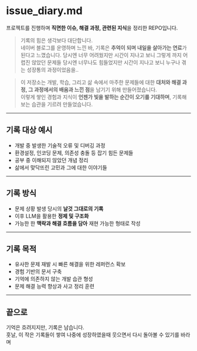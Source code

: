 # issue_diary.md

프로젝트를 진행하며 **직면한 이슈, 해결 과정, 관련된 지식**을 정리한 REPO입니다.

> 기록의 힘은 생각보다 대단합니다.  
> 네이버 블로그를 운영하며 느낀 바, 기록은 **추억이 되며 내일을 살아가는 연료**가 된다고 느꼈습니다.
> 당시엔 너무 어려웠지만 시간이 지나고 보니 그렇게 까지 어렵진 않았던 문제들
> 당시엔 너무나도 힘들었지만 시간이 지나고 보니 누구나 겪는 성장통의 과정이었음을..

> 이 저장소는 개발, 학습, 그리고 삶 속에서 마주한 문제들에 대한 **대처와 해결 과정, 그 과정에서의 배움과 느낀 점**을 남기기 위해 만들어졌습니다.  
> 이렇게 쌓인 경험과 지식이 **언젠가 빛을 발하는 순간이 오기를 기대하며**, 기록해보는 습관을 기르려 만들었습니다.

---

## 기록 대상 예시

- 개발 중 발생한 기술적 오류 및 디버깅 과정
- 환경설정, 인코딩 문제, 의존성 충돌 등 잡기 힘든 문제들
- 공부 중 이해되지 않았던 개념 정리
- 삶에서 맞닥뜨린 고민과 그에 대한 이야기들

---

## 기록 방식

- 문제 상황 발생 당시의 **날것 그대로의 기록**
- 이후 LLM을 활용한 **정제 및 구조화**
- 가능한 한 **맥락과 해결 흐름을 담아** 재현 가능한 형태로 작성

---

## 기록 목적

- 유사한 문제 재발 시 빠른 해결을 위한 레퍼런스 확보
- 경험 기반의 문서 구축
- 기억에 의존하지 않는 개발 습관 형성
- 문제 해결 능력 향상과 사고 정리 훈련

---

## 끝으로

기억은 흐려지지만, 기록은 남습니다.  
훗날, 이 작은 기록들이 쌓여 나중에 성장하였을때
웃으면서 다시 돌아볼 수 있기를 바라며

